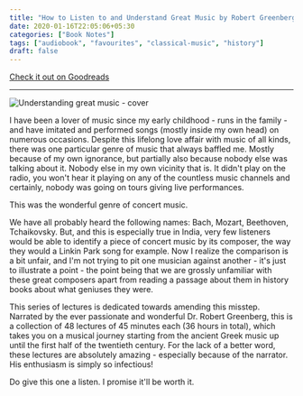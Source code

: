 ```yaml
---
title: "How to Listen to and Understand Great Music by Robert Greenberg"
date: 2020-01-16T22:05:06+05:30
categories: ["Book Notes"]
tags: ["audiobook", "favourites", "classical-music", "history"]
draft: false
---
```


[Check it out on Goodreads](https://www.goodreads.com/review/show/3030817409)

---------------------------------------------

![Understanding great music - cover](/images/ttc-great-music.webp "Understanding great music - cover")

I have been a lover of music since my early childhood - runs in the family - and have imitated and performed songs (mostly inside my own head) on numerous occasions. Despite this lifelong love affair with music of all kinds, there was one particular genre of music that always baffled me. Mostly because of my own ignorance, but partially also because nobody else was talking about it. Nobody else in my own vicinity that is. It didn't play on the radio, you won't hear it playing on any of the countless music channels and certainly, nobody was going on tours giving live performances.

This was the wonderful genre of concert music.

We have all probably heard the following names: Bach, Mozart, Beethoven, Tchaikovsky. But, and this is especially true in India, very few listeners would be able to identify a piece of concert music by its composer, the way they would a Linkin Park song for example. Now I realize the comparison is a bit unfair, and I'm not trying to pit one musician against another - it's just to illustrate a point - the point being that we are grossly unfamiliar with these great composers apart from reading a passage about them in history books about what geniuses they were.


This series of lectures is dedicated towards amending this misstep. Narrated by the ever passionate and wonderful Dr. Robert Greenberg, this is a collection of 48 lectures of 45 minutes each (36 hours in total), which takes you on a musical journey starting from the ancient Greek music up until the first half of the twentieth century. For the lack of a better word, these lectures are absolutely amazing - especially because of the narrator. His enthusiasm is simply so infectious!

Do give this one a listen. I promise it'll be worth it.

